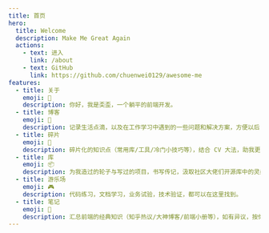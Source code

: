 ```yaml
---
title: 首页
hero:
  title: Welcome
  description: Make Me Great Again
  actions:
    - text: 进入
      link: /about
    - text: GitHub
      link: https://github.com/chuenwei0129/awesome-me
features:
  - title: 关于
    emoji: 👋
    description: 你好，我是奀歪，一个躺平的前端开发。
  - title: 博客
    emoji: 📖
    description: 记录生活点滴，以及在工作学习中遇到的一些问题和解决方案，方便以后复习和分享给那些好奇的小伙伴们。
  - title: 碎片
    emoji: 🧩
    description: 碎片化的知识点（常用库/工具/冷门小技巧等），结合 CV 大法，助我更好地摸鱼！
  - title: 库
    emoji: 📦
    description: 为我造过的轮子与写过的项目，书写传记，汲取社区大佬们开源库中的灵感和知识。
  - title: 游乐场
    emoji: 🎮
    description: 代码练习，文档学习，业务试验，技术验证，都可以在这里找到。
  - title: 笔记
    emoji: 📝
    description: 汇总前端的经典知识（知乎热议/大神博客/前端小册等），如有异议，按你的理解为主，不接受反驳。
---
```

